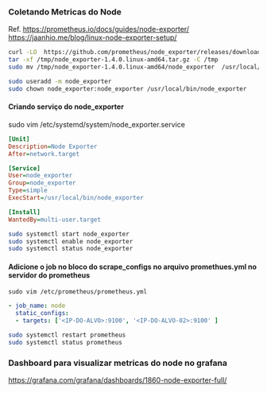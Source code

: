 ### Coletando Metricas do Node

Ref. 
https://prometheus.io/docs/guides/node-exporter/
https://jaanhio.me/blog/linux-node-exporter-setup/

```bash
curl -LO  https://github.com/prometheus/node_exporter/releases/download/v1.4.0/node_exporter-1.4.0.linux-amd64.tar.gz --output-dir /tmp
tar -xf /tmp/node_exporter-1.4.0.linux-amd64.tar.gz -C /tmp
sudo mv /tmp/node_exporter-1.4.0.linux-amd64/node_exporter  /usr/local/bin
```
```bash
sudo useradd -m node_exporter
sudo chown node_exporter:node_exporter /usr/local/bin/node_exporter
```
#### Criando serviço  do node_exporter

sudo vim /etc/systemd/system/node_exporter.service

```ini
[Unit]
Description=Node Exporter
After=network.target

[Service]
User=node_exporter
Group=node_exporter
Type=simple
ExecStart=/usr/local/bin/node_exporter

[Install]
WantedBy=multi-user.target
```
```bash
sudo systemctl start node_exporter
sudo systemctl enable node_exporter
sudo systemctl status node_exporter
```

#### Adicione o job no bloco do scrape_configs no arquivo promethues.yml no servidor do prometheus

`sudo vim /etc/prometheus/prometheus.yml`

```yml
- job_name: node
  static_configs:
  - targets: ['<IP-DO-ALVO>:9100', '<IP-DO-ALVO-02>:9100' ]
```

```sh
sudo systemctl restart prometheus
sudo systemctl status prometheus
```

### Dashboard para visualizar metricas do node no grafana

https://grafana.com/grafana/dashboards/1860-node-exporter-full/
